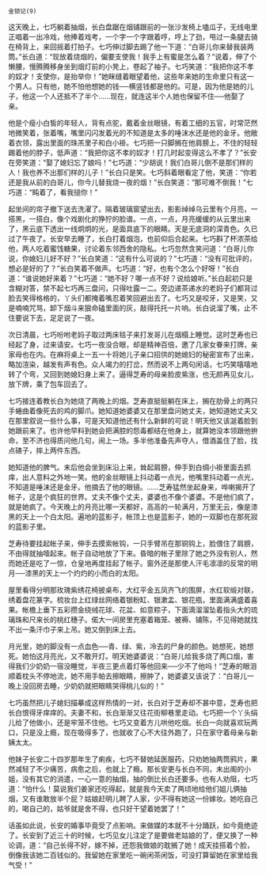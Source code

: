    金锁记(9) 

   这天晚上，七巧躺着抽烟，长白盘踞在烟铺跟前的一张沙发椅上嗑瓜子，无线电里正唱着一出冷戏，他捧着戏考，一个字一个字跟着哼，哼上了劲，甩过一条腿去骑在椅背上，来回摇着打拍子。七巧伸过脚去踢了他一下道：“白哥儿你来替我装两筒。”长白道：“现放着烧烟的，偏要支使我！我手上有蜜是怎么着？”说着，伸了个懒腰，慢腾腾移身坐到烟灯前的小凳上，卷起了袖子。七巧笑道：“我把你这不孝的奴才！支使你，是抬举你！”她眯缝着眼望着他，这些年来她的生命里只有这一个男人。只有他，她不怕他想她的钱──横竖钱都是他的。可是，因为他是她的儿子，他这一个人还抵不了半个……现在，就连这半个人她也保留不住──他娶了亲。

   他是个瘦小白皙的年轻人，背有点驼，戴着金丝眼镜，有着工细的五官，时常茫然地微笑着，张着嘴，嘴里闪闪发着光的不知道是太多的唾沫水还是他的金牙。他敞着衣领，露出里面的珠羔里子和白小褂。七巧把一只脚搁在他肩膀上，不住的轻轻踢着他的脖子，低声道：“我把你这不孝的奴才！打几时起变得这么不孝了？”长安在旁笑道：“娶了媳妇忘了娘吗！”七巧道：“少胡说！我们白哥儿倒不是那们样的人！我也养不出那们样的儿子！”长白只是笑。七巧斜着眼看定了他，笑道：“你若还是我从前的白哥儿，你今儿替我烧一夜的烟！”长白笑道：“那可难不倒我！”七巧道：“盹着了，看我搥你！”

   起坐间的帘子撤下送去洗濯了。隔着玻璃窗望出去，影影绰绰乌云里有个月亮，一搭黑，一搭白，像个戏剧化的狰狞的脸谱。一点，一点，月亮缓缓的从云里出来了，黑云底下透出一线炯炯的光，是面具底下的眼睛。天是无底洞的深青色。久已过了午夜了。长安早去睡了，长白打着烟泡，也前仰后合起来。七巧斟了杯浓茶给他，两人吃着蜜饯糖果，讨论着东邻西舍的隐私。七巧忽然含笑问道：“白哥儿你说，你媳妇儿好不好？”长白笑道：“这有什么可说的？”七巧道：“没有可批评的，想必是好的了？”长白笑着不做声。七巧道：“好，也有个怎么个好呀！”长白道：“谁说她好来着？”七巧道：“她不好？哪一点不好？说给娘听。”长白起初只是含糊对答，禁不起七巧再三盘问，只得吐露一二。旁边递茶递水的老妈子们都背过脸去笑得格格的，丫头们都掩着嘴忍着笑回避出去了。七巧又是咬牙，又是笑，又是喃喃咒骂，卸下烟斗来狠命磕里面的灰，敲得托托一片响。长白说溜了嘴，止不住要说下去，足足说了一夜。

   次日清晨，七巧吩咐老妈子取过两床毯子来打发哥儿在烟榻上睡觉。这时芝寿也已经起了身，过来请安。七巧一夜没合眼，却是精神百倍，邀了几家女眷来打牌，亲家母也在内。在麻将桌上一五一十将她儿子亲口招供的她媳妇的秘密宣布了出来，略加渲染，越发有声有色。众人竭力的打岔，然而说不上两句闲话，七巧笑嘻嘻地转了个弯，又回到她媳妇身上来了。逼得芝寿的母亲脸皮紫涨，也无颜再见女儿，放下牌，乘了包车回去了。

   七巧接连着教长白为她烧了两晚上的烟。芝寿直挺挺躺在床上，搁在肋骨上的两只手蜷曲着像死去的鸡的脚爪。她知道她婆婆又在那里盘问她丈夫，她知道她丈夫又在那里叙说一些什么事，可是天知道他还有什么新鲜的可说！明天他又该涎着脸到她跟前来了。也许他早料到她会把满腔的怨毒都结在他身上，就算她没本领跟他拚命，至不济也得质问他几句，闹上一场。多半他准备先声夺人，借酒盖住了脸，找点碴子，摔上两件东西。

   她知道他的脾气。末后他会坐到床沿上来，耸起肩膀，伸手到白绸小褂里面去抓痒，出人意料之外地一笑。他的金丝眼镜上抖动着一点光，他嘴里抖动着一点光，不知道是唾沫还是金牙。他摘去了他的眼镜。……芝寿猛然坐起身来，哗喇揭开了帐子，这是个疯狂的世界。丈夫不像个丈夫，婆婆也不像个婆婆。不是他们疯了，就是她疯了。今天晚上的月亮比哪一天都好，高高的一轮满月，万里无云，像是漆黑的天上一个白太阳。遍地的蓝影子，帐顶上也是蓝影子，她的一双脚也在那死寂的蓝影子里。

   芝寿待要挂起帐子来，伸手去摸索帐钩，一只手臂吊在那铜钩上，脸偎住了肩膀，不由得就抽噎起来。帐子自动地放了下来。昏暗的帐子里除了她之外没有别人，然而她还是吃了一惊，仓皇地再度挂起了帐子。窗外还是那使人汗毛凛凛的反常的明月──漆黑的天上一个灼灼的小而白的太阳。

   屋里看得分明那玫瑰紫绣花椅披桌布，大红平金五凤齐飞的围屏，水红软缎对联，绣着盘花篆字。梳妆台上红绿丝网络着银粉缸、银漱盂、银花瓶，里面满满盛着喜果。帐檐上垂下五彩攒金绕绒花球、花盆、如意粽子，下面滴溜溜坠着指头大的琉璃珠和尺来长的桃红穗子。偌大一间房里充塞着箱笼、被褥、铺陈，不见得她就找不出一条汗巾子来上吊。她又倒到床上去。

   月光里，她的脚没有一点血色──青、绿、紫，冷去的尸身的颜色。她想死，她想死。她怕这月亮光，又不敢开灯。明天她婆婆说：“白哥儿给我多烧了两口烟，害得我们少奶奶一宿没睡觉，半夜三更点着灯等他回来──少不了他吗！”芝寿的眼泪顺着枕头不停地流，她不用手帕去擦眼睛，擦肿了，她婆婆又该说了：“白哥儿一晚上没回房去睡，少奶奶就把眼睛哭得桃儿似的！”

   七巧虽然把儿子媳妇描摹成这样热情的一对，长白对于芝寿却不甚中意，芝寿也把长白恨得牙痒痒的。夫妻不和，长白渐渐又往花街柳巷里走动。七巧把一个丫头绢儿给了他做小，还是牢笼不住他。七巧又变着方儿哄他吃烟。长白一向就喜欢玩两口，只是没上瘾，现在吸得多了，也就收了心不大往外跑了，只在家守着母亲与新姨太太。

   他妹子长安二十四岁那年生了痢疾，七巧不替她延医服药，只劝她抽两筒鸦片，果然减轻了不少痛苦，病愈之后，也就上了瘾。那长安更与长白不同，未出阁的小姐，没有其它的消遣，一心一意的抽烟，抽的倒比长白还要多。也有人劝阻，七巧道：“怕什么！莫说我们姜家还吃得起，就是我今天卖了两顷地给他们姐儿俩抽烟，又有谁敢放半个屁？姑娘赶明儿聘了人家，少不得有她这一份嫁妆。她吃自己的，喝自己的，姑爷就是舍不得，也只好干望着她罢了！”

   话虽如此说，长安的婚事毕竟受了点影响。来做媒的本就不十分踊跃，如今竟绝迹了。长安到了近三十的时候，七巧见女儿注定了是要做老姑娘的了，便又换了一种论调，道：“自己长得不好，嫁不掉，还怨我做娘的耽搁了她！成天挂搭着个脸，倒像我该她二百钱似的。我留她在家里吃一碗闲茶闲饭，可没打算留她在家里给我气受！”


